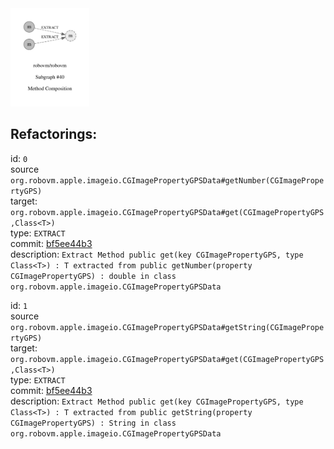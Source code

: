 <img src=subgraph_atomic_40.svg width=25%>

## Refactorings:

id: `0`\
source `org.robovm.apple.imageio.CGImagePropertyGPSData#getNumber(CGImagePropertyGPS)`\
target: `org.robovm.apple.imageio.CGImagePropertyGPSData#get(CGImagePropertyGPS,Class<T>)`\
type: `EXTRACT`\
commit: [bf5ee44b3](https://github.com/robovm/robovm/commit/bf5ee44b3b576e01ab09cae9f50300417b01dc07)\
description: `Extract Method public get(key CGImagePropertyGPS, type Class<T>) : T extracted from public getNumber(property CGImagePropertyGPS) : double in class org.robovm.apple.imageio.CGImagePropertyGPSData`

id: `1`\
source `org.robovm.apple.imageio.CGImagePropertyGPSData#getString(CGImagePropertyGPS)`\
target: `org.robovm.apple.imageio.CGImagePropertyGPSData#get(CGImagePropertyGPS,Class<T>)`\
type: `EXTRACT`\
commit: [bf5ee44b3](https://github.com/robovm/robovm/commit/bf5ee44b3b576e01ab09cae9f50300417b01dc07)\
description: `Extract Method public get(key CGImagePropertyGPS, type Class<T>) : T extracted from public getString(property CGImagePropertyGPS) : String in class org.robovm.apple.imageio.CGImagePropertyGPSData`

